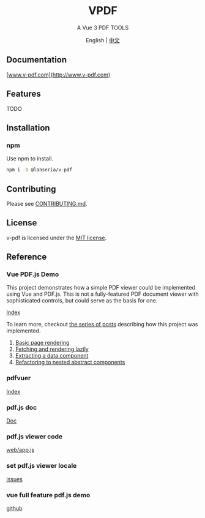 <h1 align="center">VPDF</h1>
<p align="center">A Vue 3 PDF TOOLS</p>

<p align="center">English | <a href="README.zh-CN.md">中文</a></p>

## Documentation

[www.v-pdf.com](http://www.v-pdf.com)

## Features

TODO

## Installation

### npm

Use npm to install.

```bash
npm i -D @lanseria/v-pdf
```

## Contributing

Please see [CONTRIBUTING.md](https://github.com/Lanseria/v-pdf/blob/main/CONTRIBUTING.md).

## License

v-pdf is licensed under the [MIT license](https://opensource.org/licenses/MIT).

## Reference

### Vue PDF.js Demo

This project demonstrates how a simple PDF viewer could be implemented using Vue and PDF.js. This is not a fully-featured PDF document viewer with sophisticated controls, but could serve as the basis for one.

[Index](https://rossta.net/vue-pdfjs-demo)

To learn more, checkout [the series of posts](https://rossta.net/blog/series/pdf-viewer.html) describing how this project was implemented.

1. [Basic page rendering](https://rossta.net/blog/building-a-pdf-viewer-with-vue-part-1.html)
1. [Fetching and rendering lazily](https://rossta.net/blog/building-a-pdf-viewer-with-vue-part-2.html)
1. [Extracting a data component](https://rossta.net/blog/extracting-a-data-component-in-vue.html)
1. [Refactoring to nested abstract components](https://rossta.net/blog/refactoring-to-nested-abstract-components-vuejs-pdf-viewer.html)

### pdfvuer

[Index](https://github.com/arkokoley/pdfvuer)

### pdf.js doc

[Doc](https://mozilla.github.io/pdf.js/api/draft/index.html)

### pdf.js viewer code

[web/app.js](https://github.com/mozilla/pdf.js/blob/master/web/app.js)

### set pdf.js viewer locale

[issues](https://github.com/mozilla/pdf.js/issues/11829)

### vue full feature pdf.js demo

[github](https://github.com/sandanat/vue-pdf-app)
